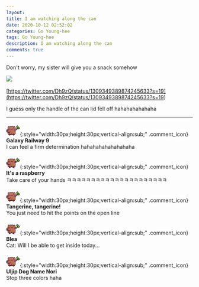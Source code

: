 ```yaml
---
layout: 
title: I am watching along the can
date: 2020-10-12 02:52:02
categories: Go Young-hee
tags: Go Young-hee
description: I am watching along the can
comments: true
---
```


Don't worry, my sister will give you a snack somehow

![](https://blog.kakaocdn.net/dn/b9luxV/btqKEySiA5o/jwsiTcS1RBzFpmZaWM86U0/img.jpg)

[https://twitter.com/Dh9zQ/status/1309349389874245633?s=19](<https://twitter.com/Dh9zQ/status/1309349389874245633?s=19>)

I guess only the handle of the can lid fell off hahahahahahaha

* * *

![comment](/assets/character/trunk.png){:style="width:30px;height:30px;vertical-align:sub;" .comment_icon} **Galaxy Railway 9**  
I can feel a firm determination hahahahahahahahaha   
  
![comment](/assets/character/trunk.png){:style="width:30px;height:30px;vertical-align:sub;" .comment_icon} **It's a raspberry**  
Take care of your hands ㅋㅋㅋㅋㅋㅋㅋㅋㅋㅋㅋㅋㅋㅋㅋㅋㅋㅋㅋㅋㅋ   
  
![comment](/assets/character/trunk.png){:style="width:30px;height:30px;vertical-align:sub;" .comment_icon} **Tangerine, tangerine!**  
You just need to hit the points on the open line   
  
![comment](/assets/character/trunk.png){:style="width:30px;height:30px;vertical-align:sub;" .comment_icon} **Blea**  
Cat: Will I be able to get inside today...   
  
![comment](/assets/character/trunk.png){:style="width:30px;height:30px;vertical-align:sub;" .comment_icon} **Uljip Dog Name Nori**  
Stop three colors haha   
  

